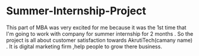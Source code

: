 # Summer-Internship-Project
This part of MBA was very excited for me because it was the 1st time that I'm going to work with company for summer internship for 2 months . So the project is all about customer satisfaction towards AkrutiTech(camany name) . It is digital marketing firm ,help people to grow there business. 
